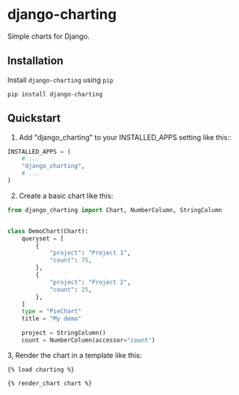 # django-charting

Simple charts for Django.

## Installation

Install `django-charting` using `pip`

```shell
pip install django-charting
```

## Quickstart

1. Add "django_charting" to your INSTALLED_APPS setting like this::

```python
INSTALLED_APPS = (
    # ...
    "django_charting",
    # ...
)
```

2. Create a basic chart like this:

```python
from django_charting import Chart, NumberColumn, StringColumn


class DemoChart(Chart):
    queryset = [
        {
            "project": "Project 1",
            "count": 75,
        },
        {
            "project": "Project 2",
            "count": 25,
        },
    ]
    type = "PieChart"
    title = "My demo"

    project = StringColumn()
    count = NumberColumn(accessor="count")
```


3, Render the chart in a template like this:

```
{% load charting %}

{% render_chart chart %}
```